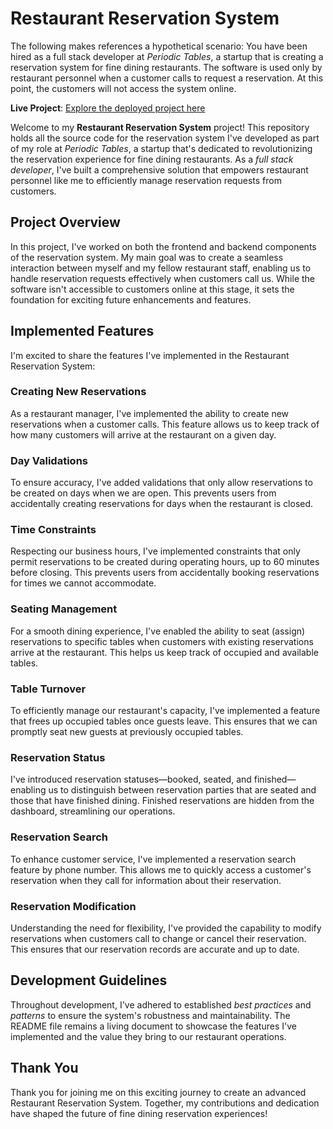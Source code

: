 # Restaurant Reservation System

The following makes references a hypothetical scenario:
You have been hired as a full stack developer at _Periodic Tables_, a startup that is creating a reservation system for fine dining restaurants.
The software is used only by restaurant personnel when a customer calls to request a reservation.
At this point, the customers will not access the system online.


**Live Project**: [Explore the deployed project here](https://restaurant-reservation-frontend-x28n.onrender.com/dashboard)

Welcome to my **Restaurant Reservation System** project! This repository holds all the source code for the reservation system I've developed as part of my role at _Periodic Tables_, a startup that's dedicated to revolutionizing the reservation experience for fine dining restaurants. As a *full stack developer*, I've built a comprehensive solution that empowers restaurant personnel like me to efficiently manage reservation requests from customers.

## Project Overview

In this project, I've worked on both the frontend and backend components of the reservation system. My main goal was to create a seamless interaction between myself and my fellow restaurant staff, enabling us to handle reservation requests effectively when customers call us. While the software isn't accessible to customers online at this stage, it sets the foundation for exciting future enhancements and features.

## Implemented Features

I'm excited to share the features I've implemented in the Restaurant Reservation System:

### Creating New Reservations

As a restaurant manager, I've implemented the ability to create new reservations when a customer calls. This feature allows us to keep track of how many customers will arrive at the restaurant on a given day.

### Day Validations

To ensure accuracy, I've added validations that only allow reservations to be created on days when we are open. This prevents users from accidentally creating reservations for days when the restaurant is closed.

### Time Constraints

Respecting our business hours, I've implemented constraints that only permit reservations to be created during operating hours, up to 60 minutes before closing. This prevents users from accidentally booking reservations for times we cannot accommodate.

### Seating Management

For a smooth dining experience, I've enabled the ability to seat (assign) reservations to specific tables when customers with existing reservations arrive at the restaurant. This helps us keep track of occupied and available tables.

### Table Turnover

To efficiently manage our restaurant's capacity, I've implemented a feature that frees up occupied tables once guests leave. This ensures that we can promptly seat new guests at previously occupied tables.

### Reservation Status

I've introduced reservation statuses—booked, seated, and finished—enabling us to distinguish between reservation parties that are seated and those that have finished dining. Finished reservations are hidden from the dashboard, streamlining our operations.

### Reservation Search

To enhance customer service, I've implemented a reservation search feature by phone number. This allows me to quickly access a customer's reservation when they call for information about their reservation.

### Reservation Modification

Understanding the need for flexibility, I've provided the capability to modify reservations when customers call to change or cancel their reservation. This ensures that our reservation records are accurate and up to date.

## Development Guidelines

Throughout development, I've adhered to established *best practices* and *patterns* to ensure the system's robustness and maintainability. The README file remains a living document to showcase the features I've implemented and the value they bring to our restaurant operations.

## Thank You

Thank you for joining me on this exciting journey to create an advanced Restaurant Reservation System. Together, my contributions and dedication have shaped the future of fine dining reservation experiences!
